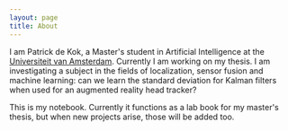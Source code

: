 ```yaml
---
layout: page
title: About
---
```


I am Patrick de Kok, a Master's student in Artificial Intelligence at the [Universiteit van Amsterdam](https://uva.nl/).  Currently I am working on my thesis.  I am investigating a subject in the fields of localization, sensor fusion and machine learning: can we learn the standard deviation for Kalman filters when used for an augmented reality head tracker?

This is my notebook.  Currently it functions as a lab book for my master's thesis, but when new projects arise, those will be added too.
